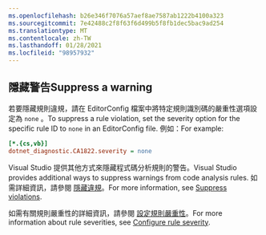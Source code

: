 ```yaml
---
ms.openlocfilehash: b26e346f7076a57aef8ae7587ab1222b4100a323
ms.sourcegitcommit: 7e42488c2f8f63f6d499b5f8fb1dec5bac9ad254
ms.translationtype: MT
ms.contentlocale: zh-TW
ms.lasthandoff: 01/28/2021
ms.locfileid: "98957932"
---
```

## <a name="suppress-a-warning"></a><span data-ttu-id="4b49e-101">隱藏警告</span><span class="sxs-lookup"><span data-stu-id="4b49e-101">Suppress a warning</span></span>

<span data-ttu-id="4b49e-102">若要隱藏規則違規，請在 EditorConfig 檔案中將特定規則識別碼的嚴重性選項設定為 `none` 。</span><span class="sxs-lookup"><span data-stu-id="4b49e-102">To suppress a rule violation, set the severity option for the specific rule ID to `none` in an EditorConfig file.</span></span> <span data-ttu-id="4b49e-103">例如：</span><span class="sxs-lookup"><span data-stu-id="4b49e-103">For example:</span></span>

```ini
[*.{cs,vb}]
dotnet_diagnostic.CA1822.severity = none
```

<span data-ttu-id="4b49e-104">Visual Studio 提供其他方式來隱藏程式碼分析規則的警告。</span><span class="sxs-lookup"><span data-stu-id="4b49e-104">Visual Studio provides additional ways to suppress warnings from code analysis rules.</span></span> <span data-ttu-id="4b49e-105">如需詳細資訊，請參閱 [隱藏違規](/visualstudio/code-quality/use-roslyn-analyzers#suppress-violations)。</span><span class="sxs-lookup"><span data-stu-id="4b49e-105">For more information, see [Suppress violations](/visualstudio/code-quality/use-roslyn-analyzers#suppress-violations).</span></span>

<span data-ttu-id="4b49e-106">如需有關規則嚴重性的詳細資訊，請參閱 [設定規則嚴重性](~/docs/fundamentals/code-analysis/configuration-options.md#severity-level)。</span><span class="sxs-lookup"><span data-stu-id="4b49e-106">For more information about rule severities, see [Configure rule severity](~/docs/fundamentals/code-analysis/configuration-options.md#severity-level).</span></span>
